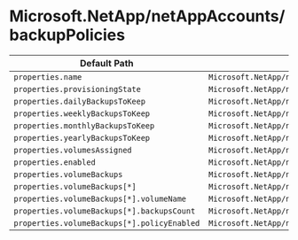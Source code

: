 # Microsoft.NetApp/netAppAccounts/backupPolicies

| Default Path | Alias |
|---|---|
| `properties.name` | `Microsoft.NetApp/netAppAccounts/backupPolicies/name` |
| `properties.provisioningState` | `Microsoft.NetApp/netAppAccounts/backupPolicies/provisioningState` |
| `properties.dailyBackupsToKeep` | `Microsoft.NetApp/netAppAccounts/backupPolicies/dailyBackupsToKeep` |
| `properties.weeklyBackupsToKeep` | `Microsoft.NetApp/netAppAccounts/backupPolicies/weeklyBackupsToKeep` |
| `properties.monthlyBackupsToKeep` | `Microsoft.NetApp/netAppAccounts/backupPolicies/monthlyBackupsToKeep` |
| `properties.yearlyBackupsToKeep` | `Microsoft.NetApp/netAppAccounts/backupPolicies/yearlyBackupsToKeep` |
| `properties.volumesAssigned` | `Microsoft.NetApp/netAppAccounts/backupPolicies/volumesAssigned` |
| `properties.enabled` | `Microsoft.NetApp/netAppAccounts/backupPolicies/enabled` |
| `properties.volumeBackups` | `Microsoft.NetApp/netAppAccounts/backupPolicies/volumeBackups` |
| `properties.volumeBackups[*]` | `Microsoft.NetApp/netAppAccounts/backupPolicies/volumeBackups[*]` |
| `properties.volumeBackups[*].volumeName` | `Microsoft.NetApp/netAppAccounts/backupPolicies/volumeBackups[*].volumeName` |
| `properties.volumeBackups[*].backupsCount` | `Microsoft.NetApp/netAppAccounts/backupPolicies/volumeBackups[*].backupsCount` |
| `properties.volumeBackups[*].policyEnabled` | `Microsoft.NetApp/netAppAccounts/backupPolicies/volumeBackups[*].policyEnabled` |

